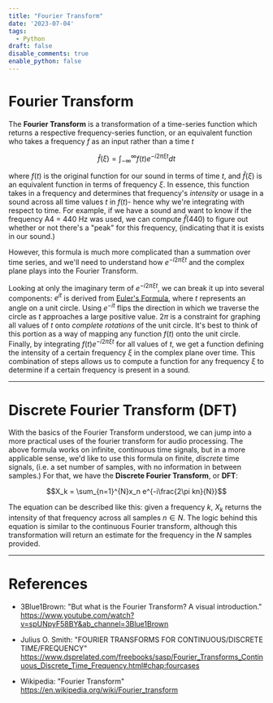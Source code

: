 ```yaml
---
title: "Fourier Transform"
date: '2023-07-04'
tags:
  - Python
draft: false
disable_comments: true
enable_python: false
---
```


# Fourier Transform

The **Fourier Transform** is a transformation of a time-series function which returns a respective frequency-series function, or an equivalent function who takes a frequency $f$ as an input rather than a time $t$

$$\hat{f}(\xi) = \int_{-\infty}^{\infty} f(t) e^{-i2\pi\xi t} dt$$

where $f(t)$ is the original function for our sound in terms of time $t$, and $\hat{f}(\xi)$ is an equivalent function in terms of frequency $\xi$. In essence, this function takes in a frequency and determines that frequency's *intensity* or usage in a sound across all time values $t$ in $f(t)$- hence why we're integrating with respect to time. For example, if we have a sound and want to know if the frequency A4 = 440 Hz was used, we can compute $\hat{f}(440)$ to figure out whether or not there's a "peak" for this frequency, (indicating that it is exists in our sound.) 

However, this formula is much more complicated than a summation over time series, and we'll need to understand how $e^{-i2\pi\xi t}$ and the complex plane plays into the Fourier Transform.

Looking at only the imaginary term of $e^{-i2\pi\xi t}$, we can break it up into several components: $e^{it}$ is derived from [Euler's Formula](https://en.wikipedia.org/wiki/Euler%27s_formula), where $t$ represents an angle on a unit circle. Using $e^{-it}$ flips the direction in which we traverse the circle as $t$ approaches a large positive value. $2\pi$ is a constraint for graphing all values of $t$ onto *complete rotations* of the unit circle. It's best to think of this portion as a way of mapping any function $f(t)$ onto the unit circle. Finally, by integrating $f(t) e^{-i2\pi\xi t}$ for all values of $t$, we get a function defining the intensity of a certain frequency $\xi$ in the complex plane over time. This combination of steps allows us to compute a function for any frequency $\xi$ to determine if a certain frequency is present in a sound.

<hr>

# Discrete Fourier Transform (DFT)

With the basics of the Fourier Transform understood, we can jump into a more practical uses of the fourier transform for audio processing. The above formula works on infinite, continuous time signals, but in a more applicable sense, we'd like to use this formula on finite, *discrete* time signals, (i.e. a set number of samples, with no information in between samples.) For that, we have the **Discrete Fourier Transform**, or **DFT**:

$$X_k = \sum_{n=1}^{N}x_n e^{-i\frac{2\pi kn}{N}}$$

The equation can be described like this: given a frequency $k$, $X_k$ returns the intensity of that frequency across all samples $n\in N$. The logic behind this equation is similar to the continuous Fourier transform, although this transformation will return an estimate for the frequency in the $N$ samples provided.

<hr>


# References

- 3Blue1Brown: "But what is the Fourier Transform? A visual introduction."
    https://www.youtube.com/watch?v=spUNpyF58BY&ab_channel=3Blue1Brown

- Julius O. Smith: "FOURIER TRANSFORMS FOR CONTINUOUS/DISCRETE TIME/FREQUENCY"
    https://www.dsprelated.com/freebooks/sasp/Fourier_Transforms_Continuous_Discrete_Time_Frequency.html#chap:fourcases

- Wikipedia: "Fourier Transform"
    https://en.wikipedia.org/wiki/Fourier_transform
